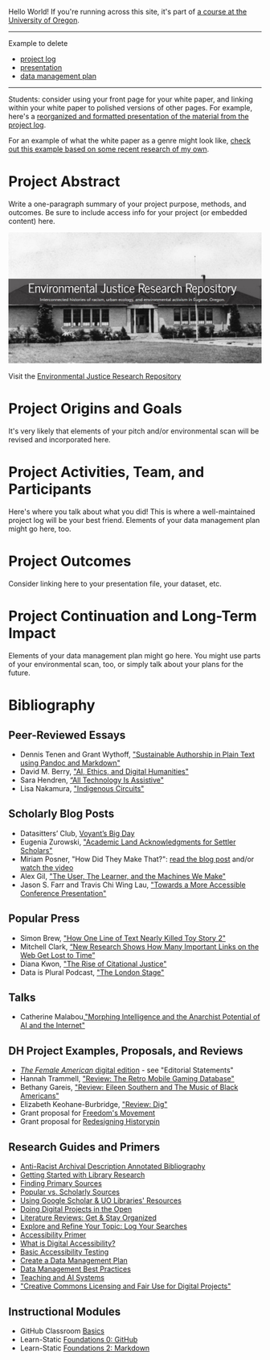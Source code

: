 Hello World! If you're running across this site, it's part of [a course at the University of Oregon](https://github.com/eng470-s23/course-info/blob/main/eng470-s23_syllabus.md).

---

Example to delete

- [project log](/project-log.md)
- [presentation](/presentation.md)
- [data management plan](data-management.md)

---

Students: consider using your front page for your white paper, and linking within your white paper to polished versions of other pages. For example, here's a [reorganized and formatted presentation of the material from the project log](project-log-dupe.md). 

For an example of what the white paper as a genre might look like, [check out this example based on some recent research of my own](/white-paper-dupe.md). 

# Project Abstract
Write a one-paragraph summary of your project purpose, methods, and outcomes. Be sure to include access info for your project (or embedded content) here.

![front page of Environmental Justice Research Repository](https://github.com/eng470-s23/demo-site/blob/main/images/ejrr.JPG?raw=true)

Visit the [Environmental Justice Research Repository]("https://unsplash.com/photos/NoOrDKxUfzo?utm_source=unsplash&utm_medium=referral&utm_content=creditCopyText")

# Project Origins and Goals
It's very likely that elements of your pitch and/or environmental scan will be revised and incorporated here.

# Project Activities, Team, and Participants
Here's where you talk about what you did! This is where a well-maintained project log will be your best friend. Elements of your data management plan might go here, too. 

# Project Outcomes
Consider linking here to your presentation file, your dataset, etc. 

# Project Continuation and Long-Term Impact
Elements of your data management plan might go here. You might use parts of your environmental scan, too, or simply talk about your plans for the future. 

# Bibliography

## Peer-Reviewed Essays

- Dennis Tenen and Grant Wythoff, ["Sustainable Authorship in Plain Text using Pandoc and Markdown"]( https://doi.org/10.46430/phen0041) 
- David M. Berry, ["AI, Ethics, and Digital Humanities"](http://libproxy.uoregon.edu/login?url=https://search.ebscohost.com/login.aspx?direct=true&db=nlebk&AN=3427980&site=ehost-live&scope=site&ebv=EB&ppid=pp_445)
- Sara Hendren, [“All Technology Is Assistive"](https://dhdebates.gc.cuny.edu/read/untitled-aa1769f2-6c55-485a-81af-ea82cce86966/section/b22b7f2d-f386-4ec5-bcee-30591c0078ba)
- Lisa Nakamura, ["Indigenous Circuits"](https://alliance-uoregon.primo.exlibrisgroup.com/permalink/01ALLIANCE_UO/1j98102/cdi_proquest_journals_1640729508)

## Scholarly Blog Posts
- Datasitters’ Club, [Voyant’s Big Day ](https://datasittersclub.github.io/site/dsc6.html)
- Eugenia Zurowski, ["Academic Land Acknowledgments for Settler Scholars"](https://asecsgradcaucus.wordpress.com/2020/02/25/academic-land-acknowledgment-for-settler-scholars-a-guest-post-by-dr-eugenia-zuroski/)
- Miriam Posner, "How Did They Make That?": [read the blog post](https://miriamposner.com/blog/how-did-they-make-that/) and/or [watch the video](https://miriamposner.com/blog/how-did-they-make-that/)
- Alex Gil, ["The User, The Learner, and the Machines We Make"](https://go-dh.github.io/mincomp/thoughts/2015/05/21/user-vs-learner/)
- Jason S. Farr and Travis Chi Wing Lau, ["Towards a More Accessible Conference Presentation"](https://profession.mla.org/toward-a-more-accessible-conference-presentation/)

## Popular Press
- Simon Brew, ["How One Line of Text Nearly Killed Toy Story 2"](https://web.archive.org/web/20150609223738/https://www.mentalfloss.com/article/64795/how-one-line-text-nearly-killed-toy-story-2)
- Mitchell Clark, [“New Research Shows How Many Important Links on the Web Get Lost to Time”](https://www.theverge.com/2021/5/21/22447690/link-rot-research-new-york-times-domain-hijacking)
- Diana Kwon, ["The Rise of Citational Justice"](https://alliance-uoregon.primo.exlibrisgroup.com/permalink/01ALLIANCE_UO/1j98102/cdi_proquest_journals_2643282780)	
- Data is Plural Podcast, ["The London Stage"](https://podcast.data-is-plural.com/2159594/12535551)

## Talks
- Catherine Malabou,["Morphing Intelligence and the Anarchist Potential of AI and the Internet"](https://blogs.uoregon.edu/newmediaculture/2023/03/24/malabouapril2023uotalk/) 

## DH Project Examples, Proposals, and Reviews
- [*The Female American* digital edition](https://anthologydev.lib.virginia.edu/work/Winkfield/winkfield-female-american) - see "Editorial Statements"
- Hannah Trammell, ["Review: The Retro Mobile Gaming Database"](https://doi.org/10.21428/3e88f64f.84da360f)
- Bethany Gareis, ["Review: Eileen Southern and The Music of Black Americans"](https://doi.org/10.21428/3e88f64f.84da360f)
- Elizabeth Keohane-Burbridge, ["Review: Dig"](https://doi.org/10.21428/3e88f64f.84da360f)
- Grant proposal for [Freedom's Movement](https://www.neh.gov/sites/default/files/inline-files/Georgia-Freedoms-Movement-Level-I.pdf) 
- Grant proposal for [Redesigning Historypin](https://www.neh.gov/sites/default/files/inline-files/Shift-Design-Redesigning-Historypin-Level-I.pdf)
 
## Research Guides and Primers
- [Anti-Racist Archival Description Annotated Bibliography](https://github.com/a4blip/A4BLiP/blob/master/Resources/6_AnnotatedBib.md)
- [Getting Started with Library Research](https://researchguides.uoregon.edu/getting-started)	
- [Finding Primary Sources](https://researchguides.uoregon.edu/primary_sources)
- [Popular vs. Scholarly Sources](https://researchguides.uoregon.edu/popular-scholarly)
- [Using Google Scholar & UO Libraries' Resources](https://researchguides.uoregon.edu/googlescholar)
- [Doing Digital Projects in the Open](https://researchguides.uoregon.edu/doingdigitalprojectsintheopen/workshop2) 
- [Literature Reviews: Get & Stay Organized](https://academicguides.waldenu.edu/library/doctoral/literaturereview/organization)
- [Explore and Refine Your Topic: Log Your Searches](https://libguides.eur.nl/informationskillsexplore/logsearch)
- [Accessibility Primer](https://digitalaccessibility.uoregon.edu/primer)
- [What is Digital Accessibility?](https://digitalaccessibility.uoregon.edu/about/whatisda)
- [Basic Accessibility Testing](https://digitalaccessibility.uoregon.edu/assessment/basictesting) 
- [Create a Data Management Plan](https://researchguides.uoregon.edu/data-management) 
- [Data Management Best Practices](https://researchguides.uoregon.edu/data-management/services)
- [Teaching and AI Systems](https://teaching.uoregon.edu/teaching-and-ai-systems)
- ["Creative Commons Licensing and Fair Use for Digital Projects"](https://researchguides.uoregon.edu/licensingdigitalprojects)
 
## Instructional Modules
- GitHub Classroom [Basics](https://github.com/eng470-s23/course-info/blob/main/github-basics) 
- Learn-Static [Foundations 0: GitHub](https://github.com/learn-static/foundations-0-github)
- Learn-Static [Foundations 2: Markdown](https://github.com/learn-static/foundations-2-markdown) 

  
